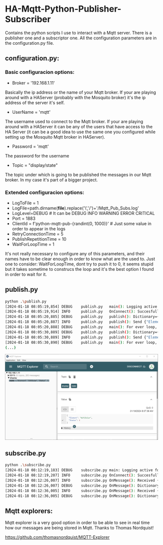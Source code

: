 # HA-Mqtt-Python-Publisher-Subscriber
Contains the python scripts I use to interact with a Mqtt server. There is a publisher one and a subscriptor one. All the configuration parameters are in the configuration.py file.

## configuration.py:
### Basic configuracion options:
- Broker = '192.168.1.11'

Basically the ip address or the name of your Mqtt broker. If your are playing around with a HAServer (probably with the Mosquito broker) it's the ip address of the server it's self.
  
- UserName = 'mqtt'

The username used to connect to the Mqtt broker. If your are playing around with a HAServer it can be any of the users that have access to the HA Server (it can be a good idea to use the same one you configured while setting up the Mosquito Mqtt broker in HAServer).

- Password = 'mqtt'

The password for the username

- Topic = "display/state"

The topic under which is going to be published the messages in our Mqtt broker. In my case it's part of a bigger project.

### Extended configuracion options:
- LogToFile = 1
- LogFile=path.dirname(__file__).replace('\\','/')+'/Mqtt_Pub_Subs.log'
- LogLevel=DEBUG # It can be DEBUG INFO WARNING ERROR CRITICAL
- Port = 1883
- ClientId = f'python-mqtt-pub-{randint(0, 1000)}' # Just some value in order to appear in the logs
- RetryConnectionTime = 5
- PublishRepetitionTime = 10
- WaitForLoopTime = 1

It's not really necessary to configure any of this parameters, and their names have to be clear enough in order to know what are the used to. Just one to consider: WaitForLoopTime, dont try to push it to 0, it seems stupid but it takes sometime to construcs the loop and it's the best option I found in order to wait for it.

## publish.py
```sh
python .\publish.py
[2024-01-18 08:05:19,854] DEBUG    publish.py   main(): Logging active for me: publish.py
[2024-01-18 08:05:19,914] INFO     publish.py   OnConnect(): Succesfully connected to Mqtt broker
[2024-01-18 08:05:20,885] DEBUG    publish.py   publish(): Dictionary={'Element': 'WifiSolar', 'Status': 2}
[2024-01-18 08:05:20,887] INFO     publish.py   publish(): Send {"Element": "WifiSolar", "Status": 2} to topic {display/state}
[2024-01-18 08:05:20,888] DEBUG    publish.py   main(): For ever loop, sleeping 10
[2024-01-18 08:05:30,889] DEBUG    publish.py   publish(): Dictionary={'Element': 'WifiSolar', 'Status': 2}
[2024-01-18 08:05:30,889] INFO     publish.py   publish(): Send {"Element": "WifiSolar", "Status": 2} to topic {display/state}
[2024-01-18 08:05:30,890] DEBUG    publish.py   main(): For ever loop, sleeping 10
(...)
```

![MqttExplorerPub](MqttExplorerPub.PNG)

## subscribe.py
```sh
python .\subscribe.py
[2024-01-18 08:12:19,183] DEBUG    subscribe.py main: Logging active for me: subscribe.py
[2024-01-18 08:12:19,207] INFO     subscribe.py OnConnect(): Succesfully connected to Mqtt broker
[2024-01-18 08:12:26,007] INFO     subscribe.py OnMessage(): Received {"Element": "WifiSolar", "Status": 0} from topic {display/state}
[2024-01-18 08:12:26,007] DEBUG    subscribe.py OnMessage(): Dictionary={'Element': 'WifiSolar', 'Status': 0}
[2024-01-18 08:12:36,005] INFO     subscribe.py OnMessage(): Received {"Element": "WifiSolar", "Status": 1} from topic {display/state}
[2024-01-18 08:12:36,005] DEBUG    subscribe.py OnMessage(): Dictionary={'Element': 'WifiSolar', 'Status': 1}
```

## Mqtt explorers:
Mqtt explorer is a very good option in order to be able to see in real time how our messages are being stored in Mqtt. Thanks to Thomas Nordquist! 

https://github.com/thomasnordquist/MQTT-Explorer

